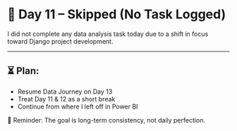 # 📅 Day 11 – Skipped (No Task Logged)

I did not complete any data analysis task today due to a shift in focus toward Django project development.

---

## ⏳ Plan:
- Resume Data Journey on Day 13
- Treat Day 11 & 12 as a short break
- Continue from where I left off in Power BI

🧠 Reminder: The goal is long-term consistency, not daily perfection.
